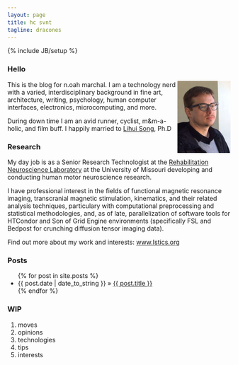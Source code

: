 ```yaml
---
layout: page
title: hc svnt
tagline: dracones
---
```

{% include JB/setup %}



### Hello

<p><img src='/assets/images/n_oah_marchal.jpg' title='n.oah marchal' alt='Photo of Noah' width='120px' align="right" />

This is the blog for n.oah marchal. I am a technology nerd with a varied, interdisciplinary background in fine art, architecture, writing, psychology, human computer interfaces, electronics, microcomputing, and more.   

During down time I am an avid runner, cyclist, m&m-a-holic, and film buff. I happily married to <a href="http://www.researchgate.net/profile/Lihui_Song/">Lihui Song</a>, Ph.D</p>









### Research

My day job is as a Senior Research Technologist at the <a href="http://freylab.missouri.edu">Rehabilitation Neuroscience Laboratory</a> at the University of Missouri developing and conducting human motor neuroscience research. 

I have professional interest in the fields of functional magnetic resonance imaging, transcranial magnetic stimulation, kinematics, and their related analysis techniques, particulary with computational preprocessing and statistical methodologies, and, as of late, parallelization of software tools for HTCondor and Son of Grid Engine environments (specifically FSL and Bedpost for crunching diffusion tensor imaging data).

Find out more about my work and interests: <a href="http://istics.org">www.Istics.org</a>
    
### Posts



<ul class="posts">
  {% for post in site.posts %}
    <li><span>{{ post.date | date_to_string }}</span> &raquo; <a href="{{ BASE_PATH }}{{ post.url }}">{{ post.title }}</a></li>
  {% endfor %}
</ul>

### WIP
1. moves
2. opinions
3. technologies
4. tips
5. interests

